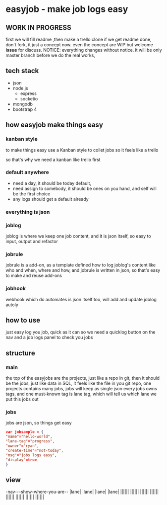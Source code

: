 # easyjob - make job logs easy

## WORK IN PROGRESS

first we will fill readme ,then make a trello clone if we get readme done,
don't fork, it just a concept now. even the concept are WIP
but welcome **issue** for discuss.
NOTICE: everything changes without notice.
it will be only master branch before we do the real works, 

## tech stack
- json
- node.js
    - express
    - socketio
- mongodb
- bootstrap 4

## how easyjob make things easy 

### kanban style

to make things easy
use a Kanban style to collet jobs so it feels like a trello

so that's why we need a kanban like trello first

### default anywhere

- need a day, it should be today default,
- need assign to somebody, it should be ones on you hand, and self will be the first choice
- any logs should get a default already

### everything is json

### joblog
joblog is where we keep one job content,
and it is json itself, so easy to input, output and refactor

### jobrule

jobrule is a add-on, as a template defined how to log joblog's content like who and when, where and how,
and  jobrule is written in json,
so that's easy to make and reuse add-ons

### jobhook
webhook which do automates is json itself too, will add and update joblog autoly

## how to use

just easy log you job, quick as it can
so we need a quicklog button on the nav 
and a job logs panel to check you jobs 


## structure 

### main
the top of the easyjobs are the projects, just like a repo in git,
then it should be the jobs, just like data in SQL, it feels like the file in you git repo,
one projects contains many jobs, jobs will keep as single json
every jobs owns tags, and one must-known tag is lane tag,
which will tell us which lane we put this jobs out


### jobs 
jobs are json, so things get easy

```json
var jobsample = {
"name"="hello-world",
"lane-tag"="progress",
"owner"="ryan",
"create-time"="not-today",
"msg"="jobs logs easy",
"display"=true
}
```



## view 

-nav---show-where-you-are--
|lane| |lane| |lane| |lane|
|||||| |||||| |||||| ||||||
|||||| |||||| |||||| ||||||




